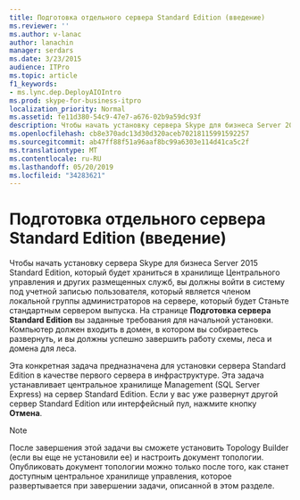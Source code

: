 ```yaml
---
title: Подготовка отдельного сервера Standard Edition (введение)
ms.reviewer: ''
ms.author: v-lanac
author: lanachin
manager: serdars
ms.date: 3/23/2015
audience: ITPro
ms.topic: article
f1_keywords:
- ms.lync.dep.DeployAIOIntro
ms.prod: skype-for-business-itpro
localization_priority: Normal
ms.assetid: fe11d380-54c9-47e7-a676-02b9a59dc93f
description: Чтобы начать установку сервера Skype для бизнеса Server 2015 Standard Edition, который будет храниться в хранилище Центрального управления и других размещенных служб, вы должны войти в систему под учетной записью пользователя, который является членом локальной группы администраторов на сервере, который будет Станьте стандартным сервером выпуска. На странице Подготовка сервера Standard Edition вы заданные требования для начальной установки. Компьютер должен входить в домен, в котором вы собираетесь развернуть, и вы должны успешно завершить работу схемы, леса и домена для леса.
ms.openlocfilehash: cb8e370adc13d30d320aceb70218115991592257
ms.sourcegitcommit: ab47ff88f51a96aaf8bc99a6303e114d41ca5c2f
ms.translationtype: MT
ms.contentlocale: ru-RU
ms.lasthandoff: 05/20/2019
ms.locfileid: "34283621"
---
```

# <a name="prepare-single-standard-edition-server-intro"></a>Подготовка отдельного сервера Standard Edition (введение)
 
Чтобы начать установку сервера Skype для бизнеса Server 2015 Standard Edition, который будет храниться в хранилище Центрального управления и других размещенных служб, вы должны войти в систему под учетной записью пользователя, который является членом локальной группы администраторов на сервере, который будет Станьте стандартным сервером выпуска. На странице **Подготовка сервера Standard Edition** вы заданные требования для начальной установки. Компьютер должен входить в домен, в котором вы собираетесь развернуть, и вы должны успешно завершить работу схемы, леса и домена для леса.
  
Эта конкретная задача предназначена для установки сервера Standard Edition в качестве первого сервера в инфраструктуре. Эта задача устанавливает центральное хранилище Management (SQL Server Express) на сервер Standard Edition. Если у вас уже развернут другой сервер Standard Edition или интерфейсный пул, нажмите кнопку **Отмена**.
  
> [!NOTE]
> После завершения этой задачи вы сможете установить Topology Builder (если вы еще не установили ее) и настроить документ топологии. Опубликовать документ топологии можно только после того, как станет доступным центральное хранилище управления, которое развертывается при завершении задачи, описанной в этом разделе. 
  

